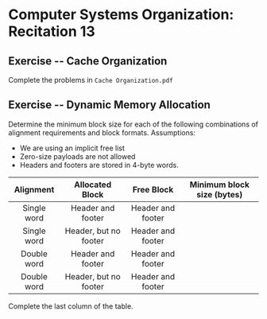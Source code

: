 Computer Systems Organization: Recitation 13
==========

Exercise -- Cache Organization
-----

Complete the problems in `Cache Organization.pdf`

Exercise -- Dynamic Memory Allocation
-----

Determine the minimum block size for each of the following combinations of alignment requirements and block formats. Assumptions:

* We are using an implicit free list
* Zero-size payloads are not allowed
* Headers and footers are stored in 4-byte words.

|     Alignment    |   Allocated Block        |    Free Block         | Minimum block size (bytes) |
| :--------------: | :----------------------: | :-------------------: | :--------------: |
| Single word      | Header and footer        | Header and footer     |                  |
| Single word      | Header, but no footer    | Header and footer     |                  |
| Double word      | Header and footer        | Header and footer     |                  |
| Double word      | Header, but no footer    | Header and footer     |                  |

Complete the last column of the table.